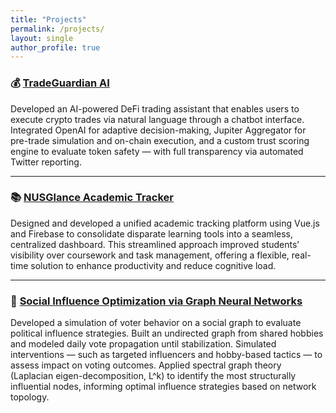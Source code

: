 ```yaml
---
title: "Projects"
permalink: /projects/
layout: single
author_profile: true
---
```


### 💰 [TradeGuardian AI](https://github.com/bnb-hack)

Developed an AI-powered DeFi trading assistant that enables users to execute crypto trades via natural language through a chatbot interface. Integrated OpenAI for adaptive decision-making, Jupiter Aggregator for pre-trade simulation and on-chain execution, and a custom trust scoring engine to evaluate token safety — with full transparency via automated Twitter reporting.

---

### 📚 [NUSGlance Academic Tracker](https://bt3103-7c86e.web.app)

Designed and developed a unified academic tracking platform using Vue.js and Firebase to consolidate disparate learning tools into a seamless, centralized dashboard. This streamlined approach improved students’ visibility over coursework and task management, offering a flexible, real-time solution to enhance productivity and reduce cognitive load.

---

### 🔗 [Social Influence Optimization via Graph Neural Networks](https://github.com/lydia372/Social-Influence-Optimization-via-Graph-Neural-Networks/tree/main)

Developed a simulation of voter behavior on a social graph to evaluate political influence strategies. Built an undirected graph from shared hobbies and modeled daily vote propagation until stabilization. Simulated interventions — such as targeted influencers and hobby-based tactics — to assess impact on voting outcomes. Applied spectral graph theory (Laplacian eigen-decomposition, L^k) to identify the most structurally influential nodes, informing optimal influence strategies based on network topology.